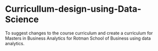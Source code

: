 # Curricullum-design-using-Data-Science
To suggest changes to the course curriculum and create a curriculum for Masters in Business Analytics for Rotman School of Business using data analytics.
